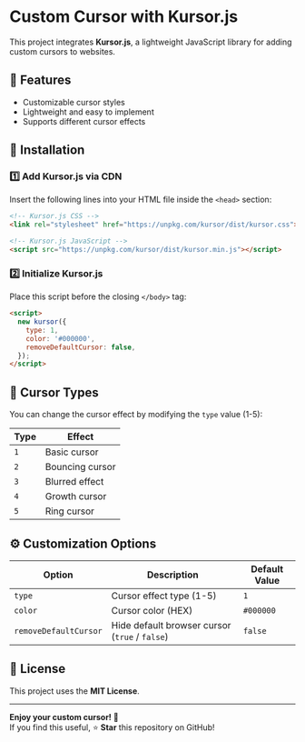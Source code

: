 
# Custom Cursor with Kursor.js

This project integrates **Kursor.js**, a lightweight JavaScript library for adding custom cursors to websites.

## 🚀 Features
- Customizable cursor styles
- Lightweight and easy to implement
- Supports different cursor effects

## 📌 Installation

### 1️⃣ Add Kursor.js via CDN
Insert the following lines into your HTML file inside the `<head>` section:

```html
<!-- Kursor.js CSS -->
<link rel="stylesheet" href="https://unpkg.com/kursor/dist/kursor.css">

<!-- Kursor.js JavaScript -->
<script src="https://unpkg.com/kursor/dist/kursor.min.js"></script>
```

### 2️⃣ Initialize Kursor.js
Place this script before the closing `</body>` tag:

```html
<script>
  new kursor({
    type: 1,
    color: '#000000',
    removeDefaultCursor: false,
  });
</script>
```

## 🎨 Cursor Types
You can change the cursor effect by modifying the `type` value (1-5):

| Type | Effect |
|------|--------|
| `1`  | Basic cursor |
| `2`  | Bouncing cursor |
| `3`  | Blurred effect |
| `4`  | Growth cursor |
| `5`  | Ring cursor |

## ⚙️ Customization Options

| Option | Description | Default Value |
|--------|------------|--------------|
| `type` | Cursor effect type (1-5) | `1` |
| `color` | Cursor color (HEX) | `#000000` |
| `removeDefaultCursor` | Hide default browser cursor (`true` / `false`) | `false` |

## 📜 License
This project uses the **MIT License**.

---

**Enjoy your custom cursor! 🎉**  
If you find this useful, ⭐ **Star** this repository on GitHub!
